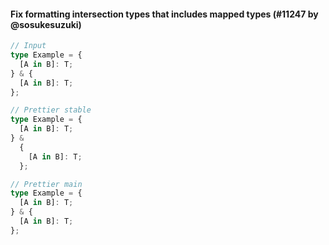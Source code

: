 #### Fix formatting intersection types that includes mapped types (#11247 by @sosukesuzuki)

<!-- prettier-ignore -->
```ts
// Input
type Example = {
  [A in B]: T;
} & {
  [A in B]: T;
};

// Prettier stable
type Example = {
  [A in B]: T;
} &
  {
    [A in B]: T;
  };

// Prettier main
type Example = {
  [A in B]: T;
} & {
  [A in B]: T;
};

```
